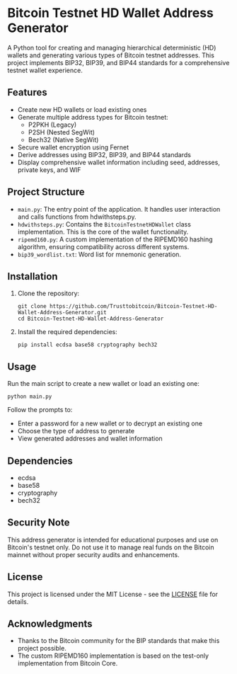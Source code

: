 # Bitcoin Testnet HD Wallet Address Generator

A Python tool for creating and managing hierarchical deterministic (HD) wallets and generating various types of Bitcoin testnet addresses. This project implements BIP32, BIP39, and BIP44 standards for a comprehensive testnet wallet experience.

## Features

- Create new HD wallets or load existing ones
- Generate multiple address types for Bitcoin testnet:
  - P2PKH (Legacy)
  - P2SH (Nested SegWit)
  - Bech32 (Native SegWit)
- Secure wallet encryption using Fernet
- Derive addresses using BIP32, BIP39, and BIP44 standards
- Display comprehensive wallet information including seed, addresses, private keys, and WIF

## Project Structure

- `main.py`: The entry point of the application. It handles user interaction and calls functions from hdwithsteps.py.
- `hdwithsteps.py`: Contains the `BitcoinTestnetHDWallet` class implementation. This is the core of the wallet functionality.
- `ripemd160.py`: A custom implementation of the RIPEMD160 hashing algorithm, ensuring compatibility across different systems.
- `bip39_wordlist.txt`: Word list for mnemonic generation.

## Installation

1. Clone the repository:
   ```
   git clone https://github.com/Trusttobitcoin/Bitcoin-Testnet-HD-Wallet-Address-Generator.git
   cd Bitcoin-Testnet-HD-Wallet-Address-Generator
   ```

2. Install the required dependencies:
   ```
   pip install ecdsa base58 cryptography bech32
   ```

## Usage

Run the main script to create a new wallet or load an existing one:

```
python main.py
```

Follow the prompts to:
- Enter a password for a new wallet or to decrypt an existing one
- Choose the type of address to generate
- View generated addresses and wallet information

## Dependencies

- ecdsa
- base58
- cryptography
- bech32

## Security Note

This address generator is intended for educational purposes and use on Bitcoin's testnet only. Do not use it to manage real funds on the Bitcoin mainnet without proper security audits and enhancements.



## License

This project is licensed under the MIT License - see the [LICENSE](LICENSE) file for details.

## Acknowledgments

- Thanks to the Bitcoin community for the BIP standards that make this project possible.
- The custom RIPEMD160 implementation is based on the test-only implementation from Bitcoin Core.
